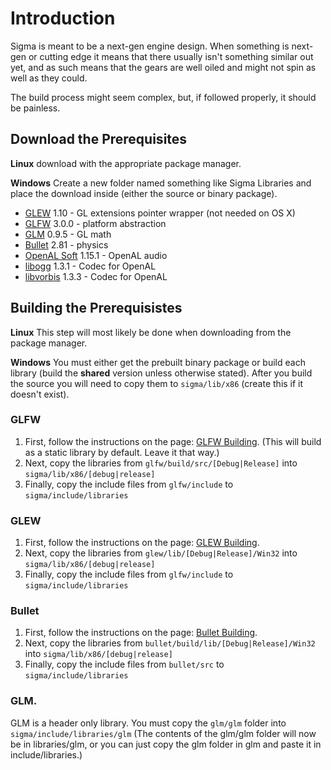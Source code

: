 # Introduction
Sigma is meant to be a next-gen engine design. When something is next-gen or cutting edge it means that there usually isn't something similar out yet, and as such means that the gears are well oiled and might not spin as well as they could.

The build process might seem complex, but, if followed properly, it should be painless.

## Download the Prerequisites
**Linux** download with the appropriate package manager.

**Windows** Create a new folder named something like Sigma Libraries and place the download inside (either the source or binary package).
* [GLEW](http://glew.sourceforge.net/) 1.10 - GL extensions pointer wrapper (not needed on OS X)
* [GLFW](http://www.glfw.org) 3.0.0 - platform abstraction
* [GLM](http://glm.g-truc.net) 0.9.5 - GL math
* [Bullet](http://www.bulletphysics.org) 2.81 - physics
* [OpenAL Soft](http://kcat.strangesoft.net/openal.html) 1.15.1 - OpenAL audio
* [libogg](https://www.xiph.org/ogg/) 1.3.1 - Codec for OpenAL
* [libvorbis](https://www.xiph.org/ogg/) 1.3.3 - Codec for OpenAL

## Building the Prerequisistes
**Linux** This step will most likely be done when downloading from the package manager.

**Windows** You must either get the prebuilt binary package or build each library (build the **shared** version unless otherwise stated). After you build the source you will need to copy them to `sigma/lib/x86` (create this if it doesn't exist).
### GLFW
1. First, follow the instructions on the page: [GLFW Building](http://www.glfw.org/docs/latest/compile.html). (This will build as a static library by default. Leave it that way.)
2. Next, copy the libraries from `glfw/build/src/[Debug|Release]` into `sigma/lib/x86/[debug|release]`
3. Finally, copy the include files from `glfw/include` to `sigma/include/libraries`

### GLEW
1. First, follow the instructions on the page: [GLEW Building](http://glew.sourceforge.net/build.html).
2. Next, copy the libraries from `glew/lib/[Debug|Release]/Win32` into `sigma/lib/x86/[debug|release]`
3. Finally, copy the include files from `glfw/include` to `sigma/include/libraries`

### Bullet
1. First, follow the instructions on the page: [Bullet Building](http://bulletphysics.org/mediawiki-1.5.8/index.php/Installation).
2. Next, copy the libraries from `bullet/build/lib/[Debug|Release]/Win32` into `sigma/lib/x86/[debug|release]`
3. Finally, copy the include files from `bullet/src` to `sigma/include/libraries`

### GLM.
GLM is a header only library. You must copy the `glm/glm` folder into `sigma/include/libraries/glm` (The contents of the glm/glm folder will now be in libraries/glm, or you can just copy the glm folder in glm and paste it in include/libraries.)